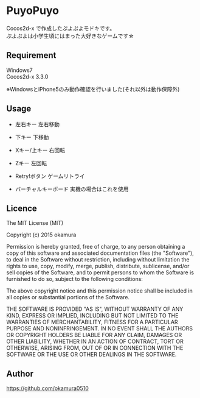# PuyoPuyo

Cocos2d-x で作成したぷよぷよモドキです。  
ぷよぷよは小学生頃にはまった大好きなゲームです☆

## Requirement

Windows7  
Cocos2d-x 3.3.0  
  
※WindowsとiPhone5のみ動作確認を行いました(それ以外は動作保障外) 

## Usage

* 左右キー
左右移動

* 下キー
下移動

* Xキー/上キー
右回転

* Zキー
左回転

* Retry!ボタン
ゲームリトライ

* バーチャルキーボード
実機の場合はこれを使用

## Licence

The MIT License (MIT)  
  
Copyright (c) 2015 okamura  
  
Permission is hereby granted, free of charge, to any person obtaining a copy
of this software and associated documentation files (the "Software"), to deal
in the Software without restriction, including without limitation the rights
to use, copy, modify, merge, publish, distribute, sublicense, and/or sell
copies of the Software, and to permit persons to whom the Software is
furnished to do so, subject to the following conditions:  
  
The above copyright notice and this permission notice shall be included in all
copies or substantial portions of the Software.  
  
THE SOFTWARE IS PROVIDED "AS IS", WITHOUT WARRANTY OF ANY KIND, EXPRESS OR
IMPLIED, INCLUDING BUT NOT LIMITED TO THE WARRANTIES OF MERCHANTABILITY,
FITNESS FOR A PARTICULAR PURPOSE AND NONINFRINGEMENT. IN NO EVENT SHALL THE
AUTHORS OR COPYRIGHT HOLDERS BE LIABLE FOR ANY CLAIM, DAMAGES OR OTHER
LIABILITY, WHETHER IN AN ACTION OF CONTRACT, TORT OR OTHERWISE, ARISING FROM,
OUT OF OR IN CONNECTION WITH THE SOFTWARE OR THE USE OR OTHER DEALINGS IN THE
SOFTWARE.

## Author

https://github.com/okamura0510
